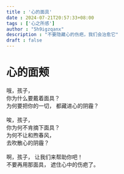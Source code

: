```yaml
---
title : '心的面具'
date : 2024-07-21T20:57:33+08:00
tags : ['心之所感']
author : "5h9igzqanx"
description : "不要隐藏心的伤疤，我们会治愈它"
draft : false
---
```


# 心的面颊

哦，孩子，  
你为什么要戴着面具？  
为何要把你的一切，
都藏进心的阴霾？  
<br>
唉，孩子，  
你为何不肯摘下面具？  
为何不让和煦春风，  
去吹散心的阴霾？  
<br>
啊，孩子，
让我们来帮助你吧！  
不要再用那面具，
遮住心中的伤疤了。
